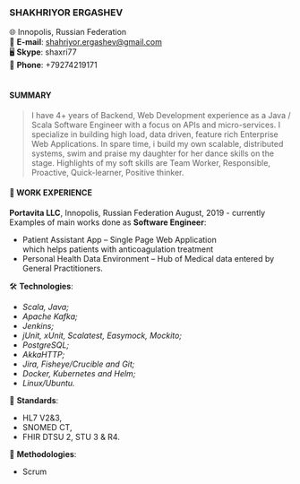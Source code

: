 ### **SHAKHRIYOR ERGASHEV**

:globe_with_meridians: Innopolis, Russian Federation  
:e-mail: **E-mail**: shahriyor.ergashev@gmail.com  
:desktop_computer: **Skype**: shaxri77  
:calling: **Phone**: +79274219171
<br>
<br>

#### **SUMMARY**

> I have 4+ years of Backend, Web Development experience as a Java / Scala Software Engineer with a focus on APIs and micro-services. I specialize in building high load, data driven, feature rich Enterprise Web Applications. In spare time, i build my own scalable, distributed systems, swim and praise my daughter for her dance skills on the stage. Highlights of my soft skills are Team Worker, Responsible, Proactive, Quick-learner, Positive thinker.

#### :briefcase: **WORK EXPERIENCE**

**Portavita LLC**, Innopolis, Russian Federation August, 2019 - currently  
Examples of main works done as **Software Engineer**:<br>

- Patient Assistant App – Single Page Web Application <br>which helps patients with anticoagulation treatment
- Personal Health Data Environment – Hub of Medical data entered by General Practitioners.

:hammer_and_wrench: **Technologies**:

- _Scala, Java;_
- _Apache Kafka;_
- _Jenkins;_
- _jUnit, xUnit, Scalatest, Easymock, Mockito;_
- _PostgreSQL;_
- _AkkaHTTP;_
- _Jira, Fisheye/Crucible and Git;_
- _Docker, Kubernetes and Helm;_
- _Linux/Ubuntu._

:bookmark_tabs: **Standards**:

- HL7 V2&3,
- SNOMED CT,
- FHIR DTSU 2, STU 3 & R4.

:test_tube: **Methodologies**:

- Scrum
